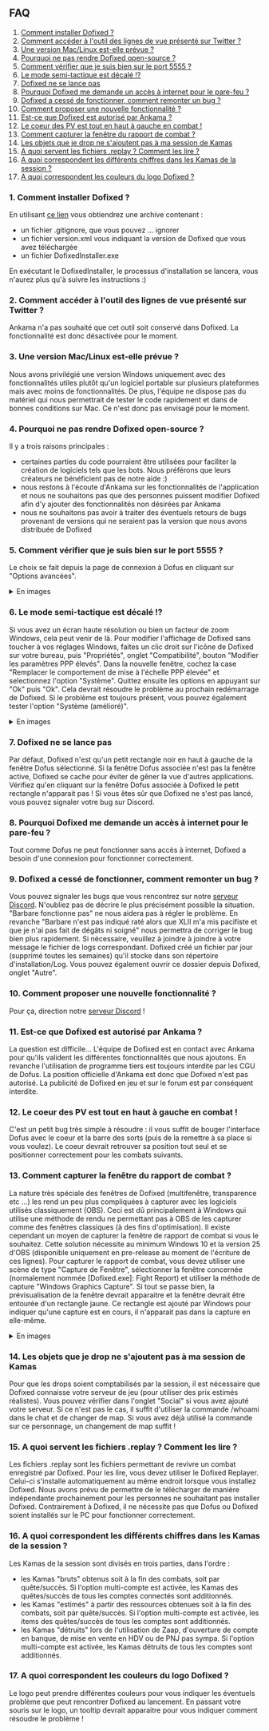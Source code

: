 ## FAQ

1. [Comment installer Dofixed ?](#Q1)
2. [Comment accéder à l'outil des lignes de vue présenté sur Twitter ?](#Q2)
3. [Une version Mac/Linux est-elle prévue ?](#Q3)
4. [Pourquoi ne pas rendre Dofixed open-source ?](#Q4)
5. [Comment vérifier que je suis bien sur le port 5555 ?](#Q5)
6. [Le mode semi-tactique est décalé !?](#Q6)
7. [Dofixed ne se lance pas](#Q7)
8. [Pourquoi Dofixed me demande un accès à internet pour le pare-feu ?](#Q8)
9. [Dofixed a cessé de fonctionner, comment remonter un bug ?](#Q9)
10. [Comment proposer une nouvelle fonctionnalité ?](#Q10)
11. [Est-ce que Dofixed est autorisé par Ankama ?](#Q11)
12. [Le coeur des PV est tout en haut à gauche en combat !](#Q12)
13. [Comment capturer la fenêtre du rapport de combat ?](#Q13)
14. [Les objets que je drop ne s'ajoutent pas à ma session de Kamas](#Q14)
15. [A quoi servent les fichiers .replay ? Comment les lire ?](#Q15)
16. [A quoi correspondent les différents chiffres dans les Kamas de la session ?](#Q16)
17. [A quoi correspondent les couleurs du logo Dofixed ?](#Q17)

### <a id="Q1"></a> 1. Comment installer Dofixed ?

En utilisant [ce lien](https://github.com/dofixed/dofixed-install/archive/master.zip) vous obtiendrez une archive contenant : 
- un fichier .gitignore, que vous pouvez ... ignorer
- un fichier version.xml vous indiquant la version de Dofixed que vous avez téléchargée
- un fichier DofixedInstaller.exe

En exécutant le DofixedInstaller, le processus d'installation se lancera, vous n'aurez plus qu'à suivre les instructions :)

### <a id="Q2"></a> 2. Comment accéder à l'outil des lignes de vue présenté sur Twitter ?

Ankama n'a pas souhaité que cet outil soit conservé dans Dofixed. La fonctionnalité est donc désactivée pour le moment.

### <a id="Q3"></a> 3. Une version Mac/Linux est-elle prévue ?

Nous avons privilégié une version Windows uniquement avec des fonctionnalités utiles plutôt qu'un logiciel portable sur plusieurs plateformes mais avec moins de fonctionnalités. De plus, l'équipe ne dispose pas du matériel qui nous permettrait de tester le code rapidement et dans de bonnes conditions sur Mac. Ce n'est donc pas envisagé pour le moment. 

### <a id="Q4"></a> 4. Pourquoi ne pas rendre Dofixed open-source ?

Il y a trois raisons principales :
- certaines parties du code pourraient être utilisées pour faciliter la création de logiciels tels que les bots. Nous préférons que leurs créateurs ne bénéficient pas de notre aide :)
- nous restons à l'écoute d'Ankama sur les fonctionnalités de l'application et nous ne souhaitons pas que des personnes puissent modifier Dofixed afin d'y ajouter des fonctionnalités non désirées par Ankama
- nous ne souhaitons pas avoir à traiter des éventuels retours de bugs provenant de versions qui ne seraient pas la version que nous avons distribuée de Dofixed

### <a id="Q5"></a> 5. Comment vérifier que je suis bien sur le port 5555 ?

Le choix se fait depuis la page de connexion à Dofus en cliquant sur "Options avancées".

<details>
    <summary>En images</summary>
    <img src="images/port_5555.jpg">
</details>

### <a id="Q6"></a> 6. Le mode semi-tactique est décalé !?

Si vous avez un écran haute résolution ou bien un facteur de zoom Windows, cela peut venir de là. Pour modifier l'affichage de Dofixed sans toucher à vos réglages Windows, faites un clic droit sur l'icône de Dofixed sur votre bureau, puis "Propriétés", onglet "Compatibilité", bouton "Modifier les paramètres PPP élevés". Dans la nouvelle fenêtre, cochez la case "Remplacer le comportement de mise à l'échelle PPP élevée" et selectionnez l'option "Système". Quittez ensuite les options en appuyant sur "Ok" puis "Ok". Cela devrait résoudre le problème au prochain redémarrage de Dofixed. Si le problème est toujours présent, vous pouvez également tester l'option "Système (amélioré)".

<details>
    <summary>En images</summary>
    <img src="images/high_dpi.jpg">
</details>

### <a id="Q7"></a> 7. Dofixed ne se lance pas

Par défaut, Dofixed n'est qu'un petit rectangle noir en haut à gauche de la fenêtre Dofus sélectionné. Si la fenêtre Dofus associée n'est pas la fenêtre active, Dofixed se cache pour éviter de gêner la vue d'autres applications. Vérifiez qu'en cliquant sur la fenêtre Dofus associée à Dofixed le petit rectangle n'apparait pas ! Si vous êtes sûr que Dofixed ne s'est pas lancé, vous pouvez signaler votre bug sur Discord.


### <a id="Q8"></a> 8. Pourquoi Dofixed me demande un accès à internet pour le pare-feu ?

Tout comme Dofus ne peut fonctionner sans accès à internet, Dofixed a besoin d'une connexion pour fonctionner correctement.


### <a id="Q9"></a> 9. Dofixed a cessé de fonctionner, comment remonter un bug ?

Vous pouvez signaler les bugs que vous rencontrez sur notre [serveur Discord](https://discord.gg/AznAbSV). N'oubliez pas de décrire le plus précisément possible la situation. "Barbare fonctionne pas" ne nous aidera pas à régler le problème. En revanche "Barbare n'est pas indiqué raté alors que XLII m'a mis pacifiste et que je n'ai pas fait de dégâts ni soigné" nous permettra de corriger le bug bien plus rapidement. Si nécessaire, veuillez à joindre à joindre à votre message le fichier de logs correspondant. Dofixed créé un fichier par jour (supprimé toutes les semaines) qu'il stocke dans son répertoire d'installation/Log. Vous pouvez également ouvrir ce dossier depuis Dofixed, onglet "Autre".


### <a id="Q10"></a> 10. Comment proposer une nouvelle fonctionnalité ?

Pour ça, direction notre [serveur Discord](https://discord.gg/AznAbSV) !

### <a id="Q11"></a> 11. Est-ce que Dofixed est autorisé par Ankama ?

La question est difficile... L'équipe de Dofixed est en contact avec Ankama pour qu'ils valident les différentes fonctionnalités que nous ajoutons. En revanche l'utilisation de programme tiers est toujours interdite par les CGU de Dofus. La position officielle d'Ankama est donc que Dofixed n'est pas autorisé. La publicité de Dofixed en jeu et sur le forum est par conséquent interdite.

### <a id="Q12"></a> 12. Le coeur des PV est tout en haut à gauche en combat !

C'est un petit bug très simple à résoudre : il vous suffit de bouger l'interface Dofus avec le coeur et la barre des sorts (puis de la remettre à sa place si vous voulez). Le coeur devrait retrouver sa position tout seul et se positionner correctement pour les combats suivants.

### <a id="Q13"></a> 13. Comment capturer la fenêtre du rapport de combat ?

La nature très spéciale des fenêtres de Dofixed (multifenêtre, transparence etc ...) les rend un peu plus compliquées à capturer avec les logiciels utilisés classiquement (OBS). Ceci est dû principalement à Windows qui utilise une méthode de rendu ne permettant pas à OBS de les capturer comme des fenêtres classiques (à des fins d'optimisation).
Il existe cependant un moyen de capturer la fenêtre de rapport de combat si vous le souhaitez. Cette solution nécessite au minimum Windows 10 et la version 25 d'OBS (disponible uniquement en pre-release au moment de l'écriture de ces lignes).
Pour capturer le rapport de combat, vous devez utiliser une scène de type "Capture de Fenêtre", sélectionner la fenêtre concernée (normalement nommée \[Dofixed.exe\]: Fight Report) et utiliser la méthode de capture "Windows Graphics Capture". Si tout se passe bien, la prévisualisation de la fenêtre devrait apparaitre et la fenêtre devrait être entourée d'un rectangle jaune. Ce rectangle est ajouté par Windows pour indiquer qu'une capture est en cours, il n'apparait pas dans la capture en elle-même.

<details>
    <summary>En images</summary>
    <img src="images/obs_fight_report.jpg">
</details>

### <a id="Q14"></a> 14. Les objets que je drop ne s'ajoutent pas à ma session de Kamas

Pour que les drops soient comptabilisés par la session, il est nécessaire que Dofixed connaisse votre serveur de jeu (pour utiliser des prix estimés réalistes). Vous pouvez vérifier dans l'onglet "Social" si vous avez ajouté votre serveur. Si ce n'est pas le cas, il suffit d'utiliser la commande /whoami dans le chat et de changer de map. Si vous avez déjà utilisé la commande sur ce personnage, un changement de map suffit !

### <a id="Q15"></a> 15. A quoi servent les fichiers .replay ? Comment les lire ?

Les fichiers .replay sont les fichiers permettant de revivre un combat enregistré par Dofixed. Pour les lire, vous devez utiliser le Dofixed Replayer. Celui-ci s'installe automatiquement au même endroit lorsque vous installez Dofixed. Nous avons prévu de permettre de le télécharger de manière indépendante prochainement pour les personnes ne souhaitant pas installer Dofixed. Contrairement à Dofixed, il ne nécessite pas que Dofus ou Dofixed soient installés sur le PC pour fonctionner correctement.

### <a id="Q16"></a> 16. A quoi correspondent les différents chiffres dans les Kamas de la session ?

Les Kamas de la session sont divisés en trois parties, dans l'ordre :
- les Kamas "bruts" obtenus soit à la fin des combats, soit par quête/succès. Si l'option multi-compte est activée, les Kamas des quêtes/succès de tous les comptes connectés sont additionnés.
- les Kamas "estimés" à partir des ressources obtenues soit à la fin des combats, soit par quête/succès. Si l'option multi-compte est activée, les items des quêtes/succès de tous les comptes sont additionnés.
- les Kamas "détruits" lors de l'utilisation de Zaap, d'ouverture de compte en banque, de mise en vente en HDV ou de PNJ pas sympa. Si l'option multi-compte est activée, les Kamas détruits de tous les comptes sont additionnés.

### <a id="Q17"></a> 17. A quoi correspondent les couleurs du logo Dofixed ?

Le logo peut prendre différentes couleurs pour vous indiquer les éventuels problème que peut rencontrer Dofixed au lancement. En passant votre souris sur le logo, un tooltip devrait apparaitre pour vous indiquer comment résoudre le problème !
